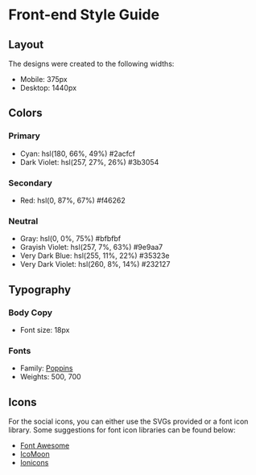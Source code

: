 # Front-end Style Guide

## Layout

The designs were created to the following widths:

- Mobile: 375px
- Desktop: 1440px

## Colors

### Primary

- Cyan: hsl(180, 66%, 49%) #2acfcf
- Dark Violet: hsl(257, 27%, 26%) #3b3054

### Secondary

- Red: hsl(0, 87%, 67%) #f46262

### Neutral

- Gray: hsl(0, 0%, 75%) #bfbfbf
- Grayish Violet: hsl(257, 7%, 63%) #9e9aa7
- Very Dark Blue: hsl(255, 11%, 22%) #35323e
- Very Dark Violet: hsl(260, 8%, 14%) #232127

## Typography

### Body Copy

- Font size: 18px

### Fonts

- Family: [Poppins](https://fonts.google.com/specimen/Poppins)
- Weights: 500, 700

## Icons

For the social icons, you can either use the SVGs provided or a font icon library. Some suggestions for font icon libraries can be found below:

- [Font Awesome](https://fontawesome.com)
- [IcoMoon](https://icomoon.io)
- [Ionicons](https://ionicons.com)
